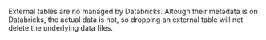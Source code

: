 External tables are no managed by Databricks. Altough their metadata is on Databricks, the actual data is not, so dropping an external table will not delete the underlying data files.